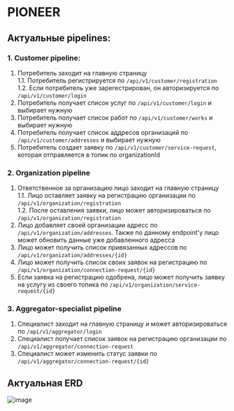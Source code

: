 # PIONEER
## Актуальные pipelines:
### 1. Customer pipeline:
1. Потребитель заходит на главную страницу  
1.1.  Потребитель регистрируется по `/api/v1/customer/registration`  
1.2.  Если потребитель уже зарегестрирован, он авторизируется по `/api/v1/customer/login`
2. Потребитель получает список услуг по `/api/v1/customer/login` и выбирает нужную
3. Потребитель получает список работ по `/api/v1/customer/works` и выбирает нужную
4. Потребитель получает список аддресов организаций по `/api/v1/customer/addresses` и выбирает нужную
5. Потребитель создает заявку по `/api/v1/customer/service-request`, которая отправляется в топик по organizationId
### 2. Organization pipeline
1. Ответственное за организацию лицо заходит на главную страницу  
1.1.  Лицо оставляет заявку на регистрацию организации по `/api/v1/organization/registration`  
1.2.  После оставления заявки, лицо может авторизироваться по `/api/v1/organization/registration`
2. Лицо добавляет своей организации адресс по `/api/v1/organization/addresses`.
   Также по данному endpoint'у лицо может обновить данные уже добавленного адресса
3. Лицо может получить список привязанных адрессов по `/api/v1/organization/addresses/{id}`
4. Лицо может получить список своих заявок на регистрацию по `/api/v1/organization/connection-request/{id}`
5. Если заявка на регистрацию одобрена, лицо может получить заявку на услугу из своего топика по `/api/v1/organization/service-request/{id}`
### 3. Aggregator-specialist pipeline
1. Специалист заходит на главную страницу и может авторизироваться по `/api/v1/aggregator/login`
2. Специалист получает список заявок на регистрацию организации по `/api/v1/aggregator/connection-request`
3. Специалист может изменить статус заявки по `/api/v1/aggregator/connection-request/{id}`
## Актуальная ERD
![image](https://github.com/Spark11e/PIONEER/assets/99715439/e0543640-c4e5-4361-8131-f817321a3322)
